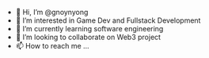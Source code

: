 - 👋 Hi, I’m @gnoynyong
- 👀 I’m interested in Game Dev and Fullstack Development
- 🌱 I’m currently learning software engineering
- 💞️ I’m looking to collaborate on Web3 project
- 📫 How to reach me ...

<!---
gnoynyong/gnoynyong is a ✨ special ✨ repository because its `README.md` (this file) appears on your GitHub profile.
You can click the Preview link to take a look at your changes.
--->

